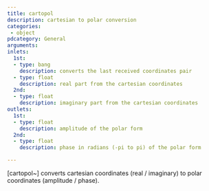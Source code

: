 ```yaml
---
title: cartopol
description: cartesian to polar conversion
categories:
 - object
pdcategory: General
arguments:
inlets:
  1st:
  - type: bang
    description: converts the last received coordinates pair
  - type: float
    description: real part from the cartesian coordinates
  2nd:
  - type: float
    description: imaginary part from the cartesian coordinates
outlets:
  1st:
  - type: float
    description: amplitude of the polar form
  2nd:
  - type: float
    description: phase in radians (-pi to pi) of the polar form

---
```


[cartopol~] converts cartesian coordinates (real / imaginary) to polar coordinates (amplitude / phase).

